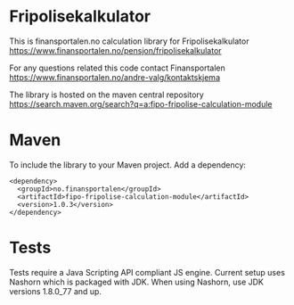 # Fripolisekalkulator

This is finansportalen.no calculation library for Fripolisekalkulator https://www.finansportalen.no/pensjon/fripolisekalkulator

For any questions related this code contact Finansportalen https://www.finansportalen.no/andre-valg/kontaktskjema

The library is hosted on the maven central repository https://search.maven.org/search?q=a:fipo-fripolise-calculation-module

# Maven
To include the library to your Maven project. Add a dependency:

  ```
  <dependency>
    <groupId>no.finansportalen</groupId>
    <artifactId>fipo-fripolise-calculation-module</artifactId>
    <version>1.0.3</version>
  </dependency>
  ```

# Tests
Tests require a Java Scripting API compliant JS engine. Current setup uses Nashorn which is packaged with JDK. 
When using Nashorn, use JDK versions 1.8.0_77 and up.
